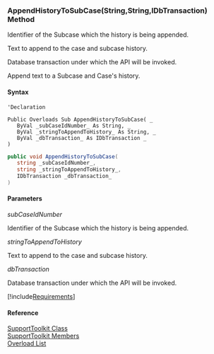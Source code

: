 ﻿### AppendHistoryToSubCase(String,String,IDbTransaction) Method

Identifier of the Subcase which the history is being appended.

Text to append to the case and subcase history.

Database transaction under which the API will be invoked.

Append text to a Subcase and Case's history.

#### Syntax

```vbnet
'Declaration

Public Overloads Sub AppendHistoryToSubCase( _
   ByVal _subCaseIdNumber_ As String, _
   ByVal _stringToAppendToHistory_ As String, _
   ByVal _dbTransaction_ As IDbTransaction _
) 
```

```csharp
public void AppendHistoryToSubCase( 
   string _subCaseIdNumber_,
   string _stringToAppendToHistory_,
   IDbTransaction _dbTransaction_
)
```

#### Parameters

_subCaseIdNumber_

Identifier of the Subcase which the history is being appended.

_stringToAppendToHistory_

Text to append to the case and subcase history.

_dbTransaction_

Database transaction under which the API will be invoked.

[!include[Requirements](../partials/requirements.md)]

#### Reference

[SupportToolkit Class](FChoice.Toolkits.Clarify~FChoice.Toolkits.Clarify.Support.SupportToolkit.md)  
[SupportToolkit Members](FChoice.Toolkits.Clarify~FChoice.Toolkits.Clarify.Support.SupportToolkit_members.md)  
[Overload List](FChoice.Toolkits.Clarify~FChoice.Toolkits.Clarify.Support.SupportToolkit~AppendHistoryToSubCase.md)